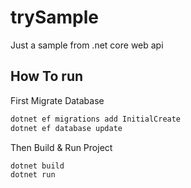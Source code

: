 # trySample

Just a sample from .net core web api

## How To run

First Migrate Database
```bash
dotnet ef migrations add InitialCreate
dotnet ef database update
```

Then Build & Run Project
```bash
dotnet build
dotnet run
```
